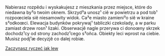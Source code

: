 Nabierasz rozpêdu i wyskakujesz z mieszkania przez miejsce, które do niedawna by³o twoim oknem.
Skrzyd³a unosz¹ ciê w powietrzu a pod tob¹ rozpoœciela siê niesamowity widok.
Ca³e miasto zamieni³o siê w kraine s³odkoœci. 
Elewacja budynków pokrywaj¹ tabliczki czekolady, a w parku zamiast drzew rosn¹ lizaki.
Obserwacjê nagle przerywa ci donoœny skrzek dochodz¹cy od strony zachodz¹cego s³oñca.
Obiekty leci wprost na ciebie. Musisz podj¹æ decyzjê co dalej robiæ. 

[Zaczynasz ryczeć jak lew](skrzydla/lew/lew.md)